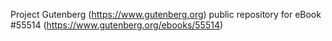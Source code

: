Project Gutenberg (https://www.gutenberg.org) public repository for
eBook #55514 (https://www.gutenberg.org/ebooks/55514)
